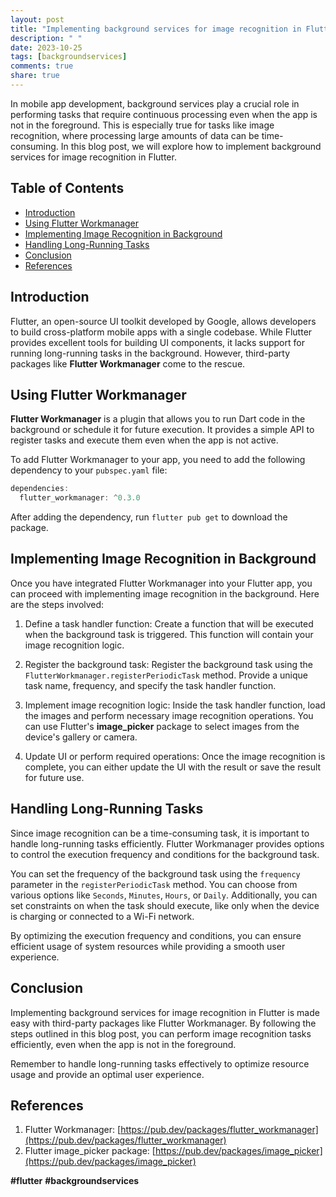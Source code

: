 ```yaml
---
layout: post
title: "Implementing background services for image recognition in Flutter"
description: " "
date: 2023-10-25
tags: [backgroundservices]
comments: true
share: true
---
```


In mobile app development, background services play a crucial role in performing tasks that require continuous processing even when the app is not in the foreground. This is especially true for tasks like image recognition, where processing large amounts of data can be time-consuming. In this blog post, we will explore how to implement background services for image recognition in Flutter.

## Table of Contents
- [Introduction](#introduction)
- [Using Flutter Workmanager](#using-flutter-workmanager)
- [Implementing Image Recognition in Background](#implementing-image-recognition-in-background)
- [Handling Long-Running Tasks](#handling-long-running-tasks)
- [Conclusion](#conclusion)
- [References](#references)

## Introduction
Flutter, an open-source UI toolkit developed by Google, allows developers to build cross-platform mobile apps with a single codebase. While Flutter provides excellent tools for building UI components, it lacks support for running long-running tasks in the background. However, third-party packages like **Flutter Workmanager** come to the rescue.

## Using Flutter Workmanager
**Flutter Workmanager** is a plugin that allows you to run Dart code in the background or schedule it for future execution. It provides a simple API to register tasks and execute them even when the app is not active.

To add Flutter Workmanager to your app, you need to add the following dependency to your `pubspec.yaml` file:

```dart
dependencies:
  flutter_workmanager: ^0.3.0
```

After adding the dependency, run `flutter pub get` to download the package.

## Implementing Image Recognition in Background
Once you have integrated Flutter Workmanager into your Flutter app, you can proceed with implementing image recognition in the background. Here are the steps involved:

1. Define a task handler function: Create a function that will be executed when the background task is triggered. This function will contain your image recognition logic.

2. Register the background task: Register the background task using the `FlutterWorkmanager.registerPeriodicTask` method. Provide a unique task name, frequency, and specify the task handler function.

3. Implement image recognition logic: Inside the task handler function, load the images and perform necessary image recognition operations. You can use Flutter's **image_picker** package to select images from the device's gallery or camera.

4. Update UI or perform required operations: Once the image recognition is complete, you can either update the UI with the result or save the result for future use.

## Handling Long-Running Tasks
Since image recognition can be a time-consuming task, it is important to handle long-running tasks efficiently. Flutter Workmanager provides options to control the execution frequency and conditions for the background task.

You can set the frequency of the background task using the `frequency` parameter in the `registerPeriodicTask` method. You can choose from various options like `Seconds`, `Minutes`, `Hours`, or `Daily`. Additionally, you can set constraints on when the task should execute, like only when the device is charging or connected to a Wi-Fi network.

By optimizing the execution frequency and conditions, you can ensure efficient usage of system resources while providing a smooth user experience.

## Conclusion
Implementing background services for image recognition in Flutter is made easy with third-party packages like Flutter Workmanager. By following the steps outlined in this blog post, you can perform image recognition tasks efficiently, even when the app is not in the foreground.

Remember to handle long-running tasks effectively to optimize resource usage and provide an optimal user experience.

## References
1. Flutter Workmanager: [https://pub.dev/packages/flutter_workmanager](https://pub.dev/packages/flutter_workmanager)
2. Flutter image_picker package: [https://pub.dev/packages/image_picker](https://pub.dev/packages/image_picker)

**#flutter** **#backgroundservices**